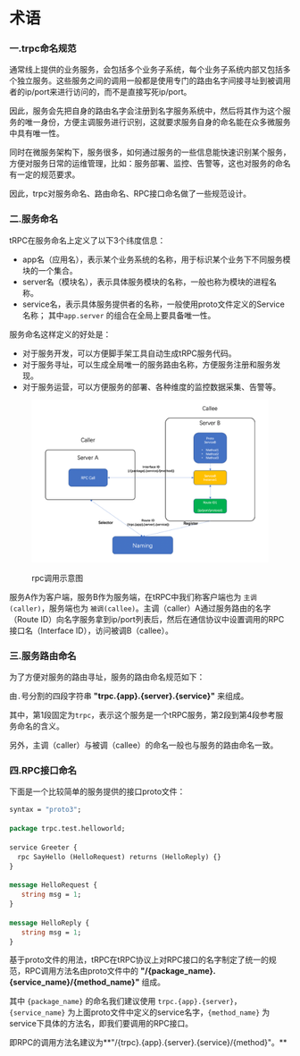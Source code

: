 # 术语

### 一.trpc命名规范

通常线上提供的业务服务，会包括多个业务子系统，每个业务子系统内部又包括多个独立服务。这些服务之间的调用一般都是使用专门的路由名字间接寻址到被调用者的ip/port来进行访问的，而不是直接写死ip/port。

因此，服务会先把自身的路由名字会注册到名字服务系统中，然后将其作为这个服务的唯一身份，方便主调服务进行识别，这就要求服务自身的命名能在众多微服务中具有唯一性。

同时在微服务架构下，服务很多，如何通过服务的一些信息能快速识别某个服务，方便对服务日常的运维管理，比如：服务部署、监控、告警等，这也对服务的命名有一定的规范要求。

因此，trpc对服务命名、路由命名、RPC接口命名做了一些规范设计。

### 二.服务命名

tRPC在服务命名上定义了以下3个纬度信息：

* app名（应用名），表示某个业务系统的名称，用于标识某个业务下不同服务模块的一个集合。
* server名（模块名），表示具体服务模块的名称，一般也称为模块的进程名称。
* service名，表示具体服务提供者的名称，一般使用proto文件定义的Service名称； 其中`app.server` 的组合在全局上要具备唯一性。

服务命名这样定义的好处是：

* 对于服务开发，可以方便脚手架工具自动生成tRPC服务代码。
* 对于服务寻址，可以生成全局唯一的服务路由名称，方便服务注册和服务发现。
* 对于服务运营，可以方便服务的部署、各种维度的监控数据采集、告警等。

<figure><img src="../../.gitbook/assets/image (1) (1) (1) (1) (1).png" alt=""><figcaption><p>rpc调用示意图</p></figcaption></figure>

服务A作为客户端，服务B作为服务端，在tRPC中我们称客户端也为 `主调(caller)`，服务端也为 `被调(callee)`。主调（caller）A通过服务路由的名字（Route ID）向名字服务拿到ip/port列表后，然后在通信协议中设置调用的RPC接口名（Interface ID），访问被调B（callee）。

### 三.服务路由命名

为了方便对服务的路由寻址，服务的路由命名规范如下：

由`.`号分割的四段字符串 **"trpc.{app}.{server}.{service}"** 来组成。

其中，第1段固定为`trpc`，表示这个服务是一个tRPC服务，第2段到第4段参考服务命名的含义。

另外，主调（caller）与被调（callee）的命名一般也与服务的路由命名一致。

### 四.RPC接口命名

下面是一个比较简单的服务提供的接口proto文件：

```protobuf
syntax = "proto3";

package trpc.test.helloworld;

service Greeter {
  rpc SayHello (HelloRequest) returns (HelloReply) {}
}

message HelloRequest {
   string msg = 1;
}

message HelloReply {
   string msg = 1;
}
```

基于proto文件的用法，tRPC在tRPC协议上对RPC接口的名字制定了统一的规范，RPC调用方法名由proto文件中的 **"/{package\_name}.{service\_name}/{method\_name}"** 组成。

其中 `{package_name}` 的命名我们建议使用 `trpc.{app}.{server}`，`{service_name}` 为上面proto文件中定义的service名字，`{method_name}` 为service下具体的方法名，即我们要调用的RPC接口。

即RPC的调用方法名建议为**"/{trpc}.{app}.{server}.{service}/{method}"。**

